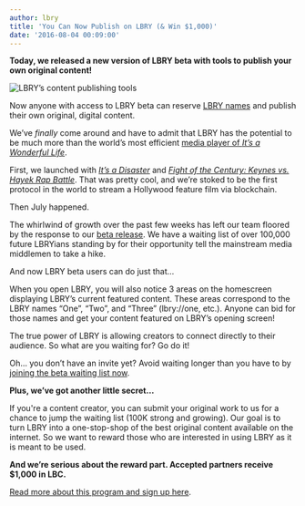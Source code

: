 ```yaml
---
author: lbry
title: 'You Can Now Publish on LBRY (& Win $1,000)'
date: '2016-08-04 00:09:00'
---
```

**Today, we released a new version of LBRY beta with tools to publish your own original content!**

![LBRY’s content publishing tools](/img/news/publish.png)

Now anyone with access to LBRY beta can reserve [LBRY names](https://lbry.io/what#naming) and publish their own original, digital content. 

We’ve *finally* come around and have to admit that LBRY has the potential to be much more than the world’s most efficient [media player of *It’s a Wonderful Life*](https://lbry.io/news/our-christmas-surprise).

First, we launched with [*It’s a Disaster*](lbry://itsadisaster) and [*Fight of the Century: Keynes vs. Hayek Rap Battle*](lbry://keynesvhayek). That was pretty cool, and we’re stoked to be the first protocol in the world to stream a Hollywood feature film via blockchain.

Then July happened.

The whirlwind of growth over the past few weeks has left our team floored by the response to our [beta release](https://lbry.io/news/beta-live-declare-independence-big-media). We have a waiting list of over 100,000 future LBRYians standing by for their opportunity tell the mainstream media middlemen to take a hike. 

And now LBRY beta users can do just that…

When you open LBRY, you will also notice 3 areas on the homescreen displaying LBRY’s current featured content. These areas correspond to the LBRY names “One”, “Two”, and “Three” (lbry://one, etc.). Anyone can bid for those names and get your content featured on LBRY’s opening screen!

The true power of LBRY is allowing creators to connect directly to their audience. So what are you waiting for? Go do it!

Oh… you don’t have an invite yet? Avoid waiting longer than you have to by [joining the beta waiting list now](https://lbry.io/get). 

**Plus, we’ve got another little secret…**

If you're a content creator, you can submit your original work to us for a chance to jump the waiting list (100K strong and growing). Our goal is to turn LBRY into a one-stop-shop of the best original content available on the internet. So we want to reward those who are interested in using LBRY as it is meant to be used.

**And we’re serious about the reward part. Accepted partners receive $1,000 in LBC.** 

[Read more about this program and sign up here](https://lbry.io/publish). 
